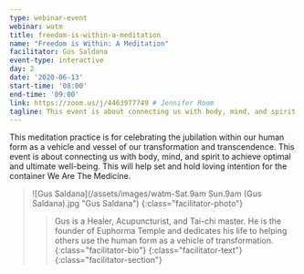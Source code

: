 ```yaml
---
type: webinar-event
webinar: watm
title: freedom-is-within-a-meditation
name: "Freedom is Within: A Meditation"
facilitator: Gus Saldana
event-type: interactive
day: 2
date: '2020-06-13'
start-time: '08:00'
end-time: '09:00'
link: https://zoom.us/j/4463977749 # Jennifer Room
tagline: This event is about connecting us with body, mind, and spirit to achieve optimal and ultimate well-being. This will help set and hold loving intention for the container We Are The Medicine.
---
```


This meditation practice is for celebrating the jubilation within our human form as a vehicle and vessel of our transformation and transcendence. This event is about connecting us with body, mind, and spirit to achieve optimal and ultimate well-being. This will help set and hold loving intention for the container We Are The Medicine.

> ![Gus Saldana](/assets/images/watm-Sat.9am Sun.9am (Gus Saldana).jpg "Gus Saldana")
> {:class="facilitator-photo"}
>
> > Gus is a Healer, Acupuncturist, and Tai-chi master. He is the founder of Euphorma Temple and dedicates his life to helping others use the human form as a vehicle of transformation.
> > {:class="facilitator-bio"}
> {:class="facilitator-text"}
{:class="facilitator-section"}
